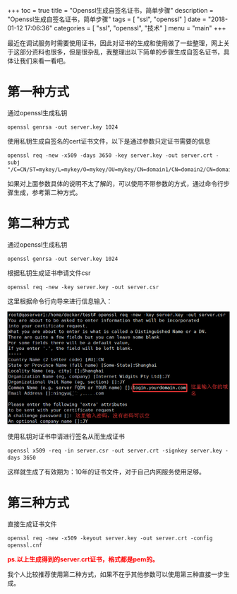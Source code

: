 +++
toc = true
title = "Openssl生成自签名证书，简单步骤"
description = "Openssl生成自签名证书，简单步骤"
tags = [
	"ssl",
	"openssl"
]
date = "2018-01-12 17:06:36"
categories = [
    "ssl",
	"openssl",
    "技术"
]
menu = "main"
+++

最近在调试服务时需要使用证书，因此对证书的生成和使用做了一些整理，网上关于这部分资料也很多，但是很杂乱，我整理出以下简单的步骤生成自签名证书，具体让我们来看一看吧。

# 第一种方式

通过openssl生成私钥

```
openssl genrsa -out server.key 1024
```

使用私钥生成自签名的cert证书文件，以下是通过参数只定证书需要的信息

```
openssl req -new -x509 -days 3650 -key server.key -out server.crt -subj "/C=CN/ST=mykey/L=mykey/O=mykey/OU=mykey/CN=domain1/CN=domain2/CN=domain3"
```

如果对上面参数具体的说明不太了解的，可以使用不带参数的方式，通过命令行步骤生成，参考第二种方式。

# 第二种方式

通过openssl生成私钥

```
openssl genrsa -out server.key 1024
```

根据私钥生成证书申请文件csr

```
openssl req -new -key server.key -out server.csr
```

这里根据命令行向导来进行信息输入：

![](/img/ssl-cert/1.png)


使用私钥对证书申请进行签名从而生成证书

```
openssl x509 -req -in server.csr -out server.crt -signkey server.key -days 3650
```

这样就生成了有效期为：10年的证书文件，对于自己内网服务使用足够。

# 第三种方式

直接生成证书文件

```
openssl req -new -x509 -keyout server.key -out server.crt -config openssl.cnf
```

<span style="color:red">**ps.以上生成得到的server.crt证书，格式都是pem的。**</span>

我个人比较推荐使用第二种方式，如果不在乎其他参数可以使用第三种直接一步生成。

